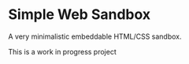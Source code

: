 # Simple Web Sandbox
A very minimalistic embeddable HTML/CSS sandbox.

This is a work in progress project
